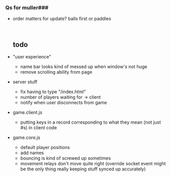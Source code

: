 ### Qs for muller###

- order matters for update? balls first or paddles

  ​

  ## todo



- "user experience"

  - name bar looks kind of messed up when window's not huge
  - remove scrolling ability from page
- server stuff

  - fix having to type "/index.html"
  - number of players waiting for -> client
  - notify when user disconnects from game
- game.client.js

  - putting keys in a record corresponding to what they mean (not just #s) in client code
- game.core.js

  - default player positions
  - add names
  - bouncing is kind of screwed up sometimes
  - movement relays don't move quite right (override socket event might be the only thing really keeping stuff synced up accurately)

